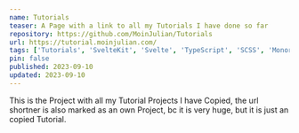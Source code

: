 ```yaml
---
name: Tutorials
teaser: A Page with a link to all my Tutorials I have done so far
repository: https://github.com/MoinJulian/Tutorials
url: https://tutorial.moinjulian.com/
tags: ['Tutorials', 'SvelteKit', 'Svelte', 'TypeScript', 'SCSS', 'Monorepo']
pin: false
published: 2023-09-10
updated: 2023-09-10
---
```


This is the Project with all my Tutorial Projects I have Copied, the url shortner is also marked as an own Project, bc it is very huge, but it is just an copied Tutorial.
